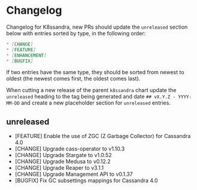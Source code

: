 # Changelog

Changelog for K8ssandra, new PRs should update the `unreleased` section below with entries sorted by type, in the 
following order:

```markdown
* [CHANGE]
* [FEATURE]
* [ENHANCEMENT]
* [BUGFIX]
```

If two entries have the same type, they should be sorted from newest to oldest (the newest comes first, the oldest comes 
last).

When cutting a new release of the parent `k8ssandra` chart update the `unreleased` heading to the tag being generated 
and date `## vX.Y.Z - YYYY-MM-DD` and create a new placeholder section for  `unreleased` entries.

## unreleased

* [FEATURE] Enable the use of ZGC (Z Garbage Collector) for Cassandra 4.0
* [CHANGE] Upgrade cass-operator to v1.10.3
* [CHANGE] Upgrade Stargate to v1.0.52
* [CHANGE] Upgrade Medusa to v0.12.2
* [CHANGE] Upgrade Reaper to v3.1.1
* [CHANGE] Upgrade Management API to v0.1.37
* [BUGFIX] Fix GC subsettings mappings for Cassandra 4.0
